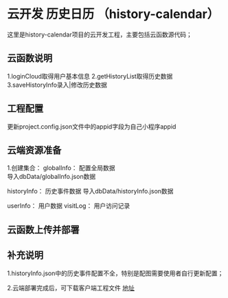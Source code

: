 # 云开发 历史日历 （history-calendar）

这里是history-calendar项目的云开发工程，主要包括云函数源代码；

## 云函数说明
1.loginCloud取得用户基本信息
2.getHistoryList取得历史数据
3.saveHistoryInfo录入|修改历史数据

## 工程配置  
更新project.config.json文件中的appid字段为自己小程序appid


## 云端资源准备

1.创建集合：
globalInfo： 配置全局数据  
导入dbData/globalInfo.json数据

historyInfo： 历史事件数据 
导入dbData/historyInfo.json数据

userInfo：  用户数据
visitLog：  用户访问记录


## 云函数上传并部署


## 补充说明  

1.historyInfo.json中的历史事件配置不全，特别是配图需要使用者自行更新配置；  

2.云端部署完成后，可下载客户端工程文件  [地址](https://github.com/sadanwawa/history-calendar)
